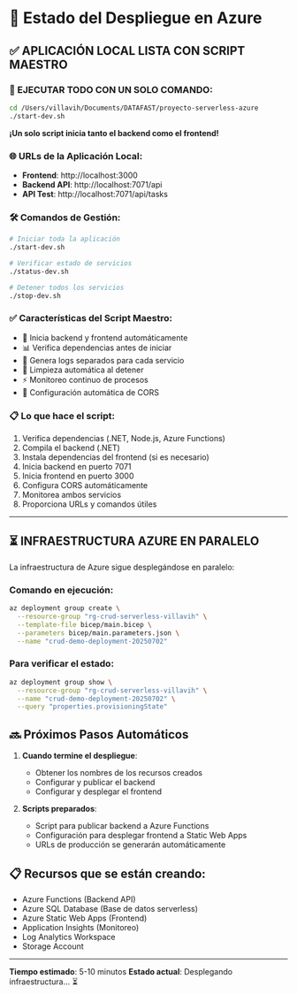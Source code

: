 # 🚀 Estado del Despliegue en Azure

## ✅ APLICACIÓN LOCAL LISTA CON SCRIPT MAESTRO

### 🎯 EJECUTAR TODO CON UN SOLO COMANDO:

```bash
cd /Users/villavih/Documents/DATAFAST/proyecto-serverless-azure
./start-dev.sh
```

**¡Un solo script inicia tanto el backend como el frontend!**

### 🌐 URLs de la Aplicación Local:
- **Frontend**: http://localhost:3000
- **Backend API**: http://localhost:7071/api
- **API Test**: http://localhost:7071/api/tasks

### 🛠️ Comandos de Gestión:

```bash
# Iniciar toda la aplicación
./start-dev.sh

# Verificar estado de servicios
./status-dev.sh

# Detener todos los servicios
./stop-dev.sh
```

### ✅ Características del Script Maestro:
- 🔄 Inicia backend y frontend automáticamente
- 📊 Verifica dependencias antes de iniciar
- 📝 Genera logs separados para cada servicio
- 🧹 Limpieza automática al detener
- ⚡ Monitoreo continuo de procesos
- 🔧 Configuración automática de CORS

### 📋 Lo que hace el script:
1. Verifica dependencias (.NET, Node.js, Azure Functions)
2. Compila el backend (.NET)
3. Instala dependencias del frontend (si es necesario)
4. Inicia backend en puerto 7071
5. Inicia frontend en puerto 3000
6. Configura CORS automáticamente
7. Monitorea ambos servicios
8. Proporciona URLs y comandos útiles

---

## ⏳ INFRAESTRUCTURA AZURE EN PARALELO

La infraestructura de Azure sigue desplegándose en paralelo:

### Comando en ejecución:
```bash
az deployment group create \
  --resource-group "rg-crud-serverless-villavih" \
  --template-file bicep/main.bicep \
  --parameters bicep/main.parameters.json \
  --name "crud-demo-deployment-20250702"
```

### Para verificar el estado:
```bash
az deployment group show \
  --resource-group "rg-crud-serverless-villavih" \
  --name "crud-demo-deployment-20250702" \
  --query "properties.provisioningState"
```

## 🔜 Próximos Pasos Automáticos

1. **Cuando termine el despliegue**:
   - Obtener los nombres de los recursos creados
   - Configurar y publicar el backend
   - Configurar y desplegar el frontend

2. **Scripts preparados**:
   - Script para publicar backend a Azure Functions
   - Configuración para desplegar frontend a Static Web Apps
   - URLs de producción se generarán automáticamente

## 📋 Recursos que se están creando:
- Azure Functions (Backend API)
- Azure SQL Database (Base de datos serverless)
- Azure Static Web Apps (Frontend)
- Application Insights (Monitoreo)
- Log Analytics Workspace
- Storage Account

---
**Tiempo estimado**: 5-10 minutos
**Estado actual**: Desplegando infraestructura... ⏳
